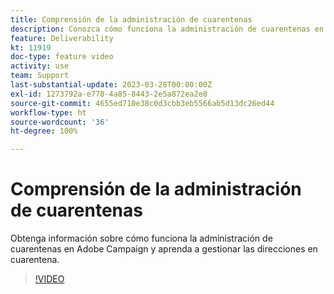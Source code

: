 ```yaml
---
title: Comprensión de la administración de cuarentenas
description: Conozca cómo funciona la administración de cuarentenas en Adobe Campaign y aprenda a gestionar las direcciones en cuarentena.
feature: Deliverability
kt: 11919
doc-type: feature video
activity: use
team: Support
last-substantial-update: 2023-03-28T00:00:00Z
exl-id: 1273792a-e778-4a85-8443-2e5a872ea2e8
source-git-commit: 4655ed710e38c0d3cbb3eb5566ab5d13dc26ed44
workflow-type: ht
source-wordcount: '36'
ht-degree: 100%

---
```


# Comprensión de la administración de cuarentenas

Obtenga información sobre cómo funciona la administración de cuarentenas en Adobe Campaign y aprenda a gestionar las direcciones en cuarentena.

>[!VIDEO](https://video.tv.adobe.com/v/3415818?quality=12&learn=on)
